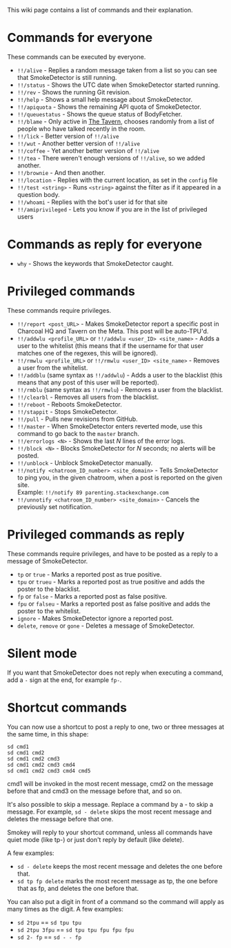 This wiki page contains a list of commands and their explanation.

# Commands for everyone

These commands can be executed by everyone.

 - `!!/alive` - Replies a random message taken from a list so you can see that SmokeDetector is still running.
 - `!!/status` - Shows the UTC date when SmokeDetector started running.
 - `!!/rev` - Shows the running Git revision.
 - `!!/help` - Shows a small help message about SmokeDetector.
 - `!!/apiquota` - Shows the remaining API quota of SmokeDetector.
 - `!!/queuestatus` - Shows the queue status of BodyFetcher.
 - `!!/blame` - Only active in [The Tavern](http://chat.meta.stackexchange.com/rooms/89/tavern-on-the-meta), chooses randomly from a list of people who have talked recently in the room.
 - `!!/lick` - Better version of `!!/alive`
 - `!!/wut` - Another better version of `!!/alive`
 - `!!/coffee` - Yet another better version of `!!/alive` 
 - `!!/tea` - There weren't enough versions of `!!/alive`, so we added another.
 - `!!/brownie` - And then another.
 - `!!/location` - Replies with the current location, as set in the `config` file
 - `!!/test <string>` - Runs `<string>` against the filter as if it appeared in a question body.
 - `!!/whoami` - Replies with the bot's user id for that site
 - `!!/amiprivileged` - Lets you know if you are in the list of privileged users

# Commands as reply for everyone

- `why` - Shows the keywords that SmokeDetector caught.

# Privileged commands

These commands require privileges.
<!-- These were not in any order. Recommend most-used/useful up top. -->

 - `!!/report <post_URL>` - Makes SmokeDetector report a specific post in Charcoal HQ and Tavern on the Meta. This post will be auto-TPU'd.
 - `!!/addwlu <profile_URL>` or `!!/addwlu <user_ID> <site_name>` - Adds a user to the whitelist (this means that if the username for that user matches one of the regexes, this will be ignored).
 - `!!/rmwlu <profile_URL>` or `!!/rmwlu <user_ID> <site_name>` - Removes a user from the whitelist.
 - `!!/addblu` (same syntax as `!!/addwlu`) - Adds a user to the blacklist (this means that any post of this user will be reported).
 - `!!/rmblu` (same syntax as `!!/rmwlu`) - Removes a user from the blacklist.
 - `!!/clearbl` - Removes all users from the blacklist.
 - `!!/reboot` - Reboots SmokeDetector.
 - `!!/stappit` - Stops SmokeDetector.
 - `!!/pull` - Pulls new revisions from GitHub.
 - `!!/master` - When SmokeDetector enters reverted mode, use this command to go back to the `master` branch.
 - `!!/errorlogs <N>` - Shows the last *N* lines of the error logs.
 - `!!/block <N>` - Blocks SmokeDetector for *N* seconds; no alerts will be posted.
 - `!!/unblock` - Unblock SmokeDetector manually.
 - `!!/notify <chatroom_ID_number> <site_domain>` - Tells SmokeDetector to ping you, in the given chatroom, when a post is reported on the given site.  
  Example:  `!!/notify 89 parenting.stackexchange.com`
 - `!!/unnotify <chatroom_ID_number> <site_domain>` - Cancels the previously set notification.

# Privileged commands as reply

These commands require privileges, and have to be posted as a reply to a message of SmokeDetector.

 - `tp` or `true` - Marks a reported post as true positive.
 - `tpu` or `trueu` - Marks a reported post as true positive and adds the poster to the blacklist.
 - `fp` or `false` - Marks a reported post as false positive.
 - `fpu` or `falseu` - Marks a reported post as false positive and adds the poster to the whitelist.
 - `ignore` - Makes SmokeDetector ignore a reported post.
 - `delete`, `remove` or `gone` - Deletes a message of SmokeDetector.

# Silent mode

If you want that SmokeDetector does not reply when executing a command, add a `-` sign at the end, for example `fp-`.

# Shortcut commands

You can now use a shortcut to post a reply to one, two or three messages
at the same time, in this shape:

    sd cmd1
    sd cmd1 cmd2
    sd cmd1 cmd2 cmd3
    sd cmd1 cmd2 cmd3 cmd4
    sd cmd1 cmd2 cmd3 cmd4 cmd5

cmd1 will be invoked in the most recent message, cmd2 on the message
before that and cmd3 on the message before that, and so on.

It's also possible to skip a message. Replace a command by a - to skip a
message. For example, `sd - delete` skips the most recent message and
deletes the message before that one.

Smokey will reply to your shortcut command, unless all commands have quiet
mode (like tp-) or just don't reply by default (like delete).

A few examples:

- `sd - delete` keeps the most recent message and deletes the one before that.
- `sd tp fp delete` marks the most recent message as tp, the one before that as fp, and deletes the one before that.

You can also put a digit in front of a command so the command will apply as many times as the digit. A few examples:

- `sd 2tpu` == `sd tpu tpu`
- `sd 2tpu 3fpu` == `sd tpu tpu fpu fpu fpu`
- `sd 2- fp` == `sd - - fp`